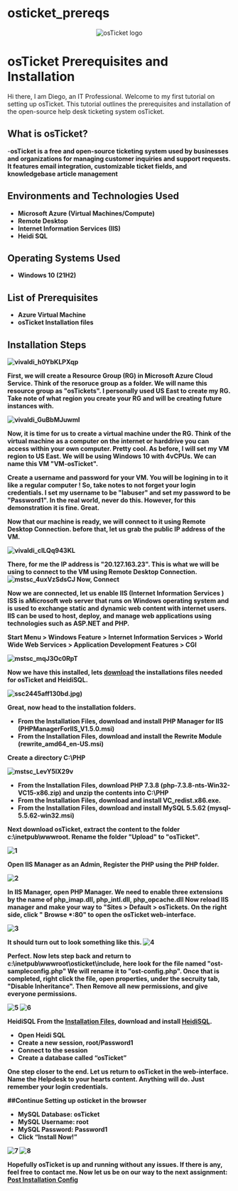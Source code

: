 # osticket_prereqs
<p align="center">
<img src="https://i.imgur.com/Clzj7Xs.png" alt="osTicket logo"/>
</p>

<h1>osTicket Prerequisites and Installation</h1>
Hi there, I am Diego, an IT Professional. Welcome to my first tutorial on setting up osTicket. This tutorial outlines the prerequisites and installation of the open-source help desk ticketing system osTicket.<br />


<h2>What is osTicket?</h2>
-<b>osTicket is a free and open-source ticketing system used by businesses and organizations for managing customer inquiries and support requests. It features email integration, customizable ticket fields, and knowledgebase article management<b>


<h2>Environments and Technologies Used</h2>

- Microsoft Azure (Virtual Machines/Compute)
- Remote Desktop
- Internet Information Services (IIS)
- Heidi SQL

<h2>Operating Systems Used </h2>

- Windows 10</b> (21H2)

<h2>List of Prerequisites</h2>

- Azure Virtual Machine
- osTicket Installation files

<h2>Installation Steps</h2>


![vivaldi_h0YbKLPXqp](https://user-images.githubusercontent.com/109401839/212542603-e23e4232-fa2d-461d-9f9e-9da2ca6f5c73.png)

First, we will create a Resource Group (RG) in Microsoft Azure Cloud Service. Think of the resoruce group as a folder. We will name this resource group as "osTickets". I personally used US East to create my RG. Take note of what region you create your RG and will be creating future instances with. 

![vivaldi_GuBbMJuwmI](https://user-images.githubusercontent.com/109401839/212542800-61c916ab-94a8-4e5f-bc6b-8ccdbe768612.png)

Now, it is time for us to create a virtual machine under the RG. Think of the virtual machine as a computer on the internet or harddrive you can access within your own computer. Pretty cool. As before, I will set my VM region to US East. We will be using Windows 10 with 4vCPUs. We can name this VM "VM-osTicket". 

Create a username and password for your VM. You will be logining in to it like a regular computer ! So, take notes to not forget your login credentials. I set my username to be "labuser" and set my password to be "Password1". In the real world, never do this. However, for this demonstration it is fine. Great.

Now that our machine is ready, we will connect to it using Remote Desktop Connection. before that, let us grab the public IP address of the VM. 

![vivaldi_cILQq943KL](https://user-images.githubusercontent.com/109401839/212543295-70198323-8ddc-4091-ab3d-98b064fc42f3.png)

There, for me the IP address is "20.127.163.23". This is what we will be using to connect to the VM using Remote Desktop Connection. 
![mstsc_4uxVzSdsCJ](https://user-images.githubusercontent.com/109401839/212543384-8d5b81de-1a03-47ad-8ac9-62934412295f.png)
Now, <b>Connect<b>

Now we are connected, let us enable  IIS (Internet Information Services ) ISS is aMicrosoft web server that runs on Windows operating system and is used to exchange static and dynamic web content with internet users. IIS can be used to host, deploy, and manage web applications using technologies such as ASP.NET and PHP.

Start Menu > Windows Feature > Internet Information Services > World Wide Web Services > Application Development Features > CGI

![mstsc_mqJ3Oc0RpT](https://user-images.githubusercontent.com/109401839/212543578-18f011ed-b6e4-4d34-9a41-8093904acb3b.png)

Now we have this installed, lets [download](https://drive.google.com/drive/u/0/folders/1APMfNyfNzcxZC6EzdaNfdZsUwxWYChf6) the installations files needed for osTicket and HeidiSQL.

![ssc](https://user-images.githubusercontent.com/109401839/212543822-5cb9dd90-a14e-4931-96dd-5682964fe37d.jpg)2445aff130bd.jpg)

Great, now head to the installation folders. 
- From the Installation Files, download and install PHP Manager for IIS (PHPManagerForIIS_V1.5.0.msi)
- From the Installation Files, download and install the Rewrite Module (rewrite_amd64_en-US.msi)

Create a directory C:\PHP

![mstsc_LevY5lX29v](https://user-images.githubusercontent.com/109401839/212543951-2d85a000-9828-487c-b661-69e1c5b2f983.png)

- From the Installation Files, download PHP 7.3.8 (php-7.3.8-nts-Win32-VC15-x86.zip) and unzip the contents into C:\PHP
- From the Installation Files, download and install VC_redist.x86.exe.
- From the Installation Files, download and install MySQL 5.5.62 (mysql-5.5.62-win32.msi)

Next download osTicket, extract the content to the folder c:\inetpub\wwwroot. Rename the folder "Upload" to "osTicket".

![1](https://i.imgur.com/OOt21rj.png)

Open IIS Manager as an Admin, Register the PHP using the PHP folder.

![2](https://i.imgur.com/6KjxMgM.jpeg)

In IIS Manager, open PHP Manager. We need to enable three extensions by the name of php_imap.dll, php_intl.dll, php_opcache.dll
Now reload IIS manager and make your way to "Sites > Default > osTickets. On the right side, click " Browse *:80" to open the osTicket web-interface.

![3](https://i.imgur.com/u6pakKc.png)


It should turn out to look something like this. 
![4](https://i.imgur.com/HaWxYUf.jpeg)

Perfect. Now lets step back and return to c:\inetpub\wwwroot\osticket\include\, here look for the file named "ost-sampleconfig.php"
We will rename it to "ost-config.php". Once that is completed, right click the file, open properties, under the secruity tab, "Disable Inheritance". Then Remove all new permissions, and give everyone permissions. 

![5](https://i.imgur.com/wAiCy7l.jpeg)
![6](https://i.imgur.com/1q0MBu8.jpeg)

<b>HeidiSQL<b>
From the [Installation Files](https://drive.google.com/drive/u/2/folders/1APMfNyfNzcxZC6EzdaNfdZsUwxWYChf6), download and install [HeidiSQL](https://docs.google.com/document/d/1WovrX2DaS9xkfaSr4LXyB4YnnWpXIgPCMMbbfgHmGVw/edit).

- Open Heidi SQL
- Create a new session, root/Password1
- Connect to the session
- Create a database called “osTicket”

One step closer to the end. Let us return to osTicket in the web-interface. Name the Helpdesk to your hearts content. Anything will do. Just remember your login credentials. 


##Continue Setting up osticket in the browser
- MySQL Database: osTicket
- MySQL Username: root
- MySQL Password: Password1
- Click “Install Now!”

![7](https://i.imgur.com/7feHgME.png)
![8](https://i.imgur.com/BBPr0mx.png)

Hopefully osTicket is up and running without any issues. If there is any, feel free to contact me. Now let us be on our way to the next assignment: [Post Installation Config](https://github.com/ddeloya101/osTicket---post-install-Configuration)
